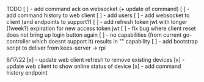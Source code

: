 TODO
[ ] - add command ack on websocket (+ update of command)
[ ] - add command history to web client
[ ] - add users
[ ] - add websocket to client (and endpoints to support?)
[ ] - add refresh token jwt with longer (1week?) expiration for new access token jwt
[ ] - fix bug where client reset does not bring up login button again
[ ] - no capabilities (from current go-controller which doesnt support it) results in "" capability
[ ] - add bootstrap script to deliver from kees-server -> rpi

6/17/22
[x] - update web client refresh to remove existing devices
[x] - update web client to show online status of device
[x] - add command history endpoint
